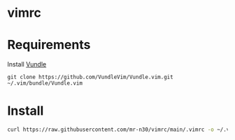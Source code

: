# vimrc

# Requirements
Install [Vundle](https://github.com/VundleVim/Vundle.vim#quick-start)
```
git clone https://github.com/VundleVim/Vundle.vim.git ~/.vim/bundle/Vundle.vim
```

# Install
```bash
curl https://raw.githubusercontent.com/mr-n30/vimrc/main/.vimrc -o ~/.vimrc
```
